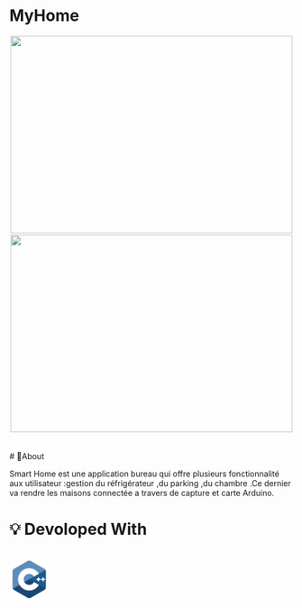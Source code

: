 # MyHome
<p align="center">
  <img height="350" width="500" src="https://files.fm/thumb_show.php?i=435533jyn">
  <img height="350" width="500" src="https://files.fm/thumb_show.php?i=2jca8hd5y">
</p>
<br/>
# 📣About

Smart Home est une application bureau qui offre plusieurs fonctionnalité aux utilisateur :gestion du réfrigérateur ,du parking ,du chambre .Ce dernier va rendre les maisons connectée a travers de capture et carte Arduino.
</br>
# 💡 Devoloped With
</br>
<span><img height="70" src="https://raw.githubusercontent.com/github/explore/80688e429a7d4ef2fca1e82350fe8e3517d3494d/topics/cpp/cpp.png"></span>

